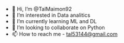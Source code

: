 - 👋 Hi, I’m @TalMaimon92
- 👀 I’m interested in Data analitics 
- 🌱 I’m currently learning ML and DL
- 💞️ I’m looking to collaborate on Python
- 📫 How to reach me - tal53144@gmail.com

<!---
TalMaimon92/TalMaimon92 is a ✨ special ✨ repository because its `README.md` (this file) appears on your GitHub profile.
You can click the Preview link to take a look at your changes.
--->

